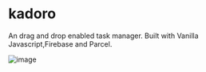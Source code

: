 # kadoro
An drag and drop enabled task manager.
Built with Vanilla Javascript,Firebase and Parcel.


![image](https://user-images.githubusercontent.com/88411228/206968146-7853cdc5-38ca-49fa-a001-4a1efda345eb.png)
